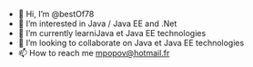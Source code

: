 - 👋 Hi, I’m @bestOf78
- 👀 I’m interested in Java / Java EE and .Net
- 🌱 I’m currently learniJava et Java EE technologies
- 💞️ I’m looking to collaborate on Java et Java EE technologies
- 📫 How to reach me mpopov@hotmail.fr

<!---
BestOf78/BestOf78 is a ✨ special ✨ repository because its `README.md` (this file) appears on your GitHub profile.
You can click the Preview link to take a look at your changes.
--->
